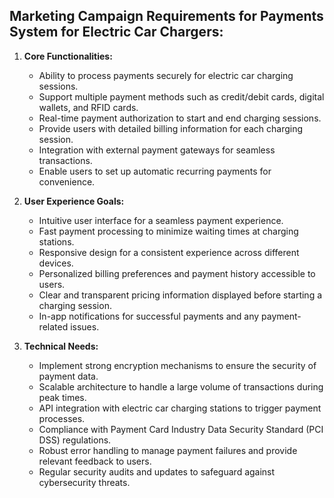## Marketing Campaign Requirements for Payments System for Electric Car Chargers:

1. **Core Functionalities:**
   - Ability to process payments securely for electric car charging sessions.
   - Support multiple payment methods such as credit/debit cards, digital wallets, and RFID cards.
   - Real-time payment authorization to start and end charging sessions.
   - Provide users with detailed billing information for each charging session.
   - Integration with external payment gateways for seamless transactions.
   - Enable users to set up automatic recurring payments for convenience.

2. **User Experience Goals:**
   - Intuitive user interface for a seamless payment experience.
   - Fast payment processing to minimize waiting times at charging stations.
   - Responsive design for a consistent experience across different devices.
   - Personalized billing preferences and payment history accessible to users.
   - Clear and transparent pricing information displayed before starting a charging session.
   - In-app notifications for successful payments and any payment-related issues.

3. **Technical Needs:**
   - Implement strong encryption mechanisms to ensure the security of payment data.
   - Scalable architecture to handle a large volume of transactions during peak times.
   - API integration with electric car charging stations to trigger payment processes.
   - Compliance with Payment Card Industry Data Security Standard (PCI DSS) regulations.
   - Robust error handling to manage payment failures and provide relevant feedback to users.
   - Regular security audits and updates to safeguard against cybersecurity threats.